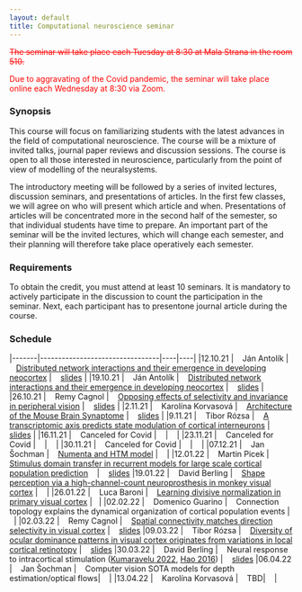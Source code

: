 ```yaml
---
layout: default
title: Computational neuroscience seminar
---
```


<s style="color:red;">The seminar will take place each Tuesday at 8:30 at Mala Strana in the room 510.</s>
<p style="color:red;">Due to aggravating of the Covid pandemic, the seminar will take place online each Wednesday at 8:30 via Zoom.</p>

### Synopsis

This course will focus on familiarizing students with the latest advances in the field of computational neuroscience. The course will be a mixture of invited talks, journal paper reviews and discussion sessions. The course is open to all those interested in neuroscience, particularly from the point of view of modelling of the neuralsystems.

The introductory meeting will be followed by a series of invited lectures, discussion seminars, and presentations of articles. In the first few classes, we will agree on who will present which article and when.
Presentations of articles will be concentrated more in the second half of the semester, so that individual students have time to prepare. An important part of the seminar will be the invited lectures, which 
will change each semester, and their planning will therefore take place operatively each semester.

### Requirements

To obtain the credit, you must attend at least 10 seminars. It is mandatory to actively participate in the discussion to count the participation in the seminar. Next, each participant has to presentone journal article during the course.


### Schedule

|-------|---------------------------------|----|----|
|12.10.21 | &nbsp;&nbsp; Ján Antolík        | &nbsp;&nbsp; [Distributed network interactions and their emergence in developing neocortex](https://www.nature.com/articles/s41593-018-0247-5)  | &nbsp;&nbsp; [slides](https://u.pcloud.link/publink/show?code=XZ8lEEXZGxxNtbivnI4yk0qKpYBzHyf18eSX) |
|19.10.21 | &nbsp;&nbsp; Ján Antolík        | &nbsp;&nbsp; [Distributed network interactions and their emergence in developing neocortex](https://www.nature.com/articles/s41593-018-0247-5)  | &nbsp;&nbsp; [slides](https://u.pcloud.link/publink/show?code=XZ8lEEXZGxxNtbivnI4yk0qKpYBzHyf18eSX) |
|26.10.21 | &nbsp;&nbsp; Remy Cagnol        | &nbsp;&nbsp; [Opposing effects of selectivity and invariance in peripheral vision](https://www.nature.com/articles/s41467-021-24880-5) | &nbsp;&nbsp;  [slides](https://e.pcloud.link/publink/show?code=XZtiLJZ8hIn0IjRmgVortdYSpeOup6lEQVX) |
|2.11.21  | &nbsp;&nbsp; Karolína Korvasová | &nbsp;&nbsp; [Architecture of the Mouse Brain Synaptome](https://www.sciencedirect.com/science/article/pii/S0896627318305816?via%3Dihub) | &nbsp;&nbsp; [slides](https://e.pcloud.link/publink/show?code=XZx04JZAoFvbxUaBCVuyUnqioQrm7Xt0ary) |
|9.11.21  | &nbsp;&nbsp; Tibor Rózsa        | &nbsp;&nbsp; [A transcriptomic axis predicts state modulation of cortical interneurons](https://www.biorxiv.org/content/10.1101/2021.10.24.465600v3.full.pdf) | &nbsp;&nbsp; [slides](https://e.pcloud.link/publink/show?code=XZxiLJZUEoEyw9Qy4YbY22dktaSvp6AfjH7) |
|16.11.21  | &nbsp;&nbsp; Canceled for Covid    | &nbsp;&nbsp; | &nbsp;&nbsp; |
|23.11.21  | &nbsp;&nbsp; Canceled for Covid    | &nbsp;&nbsp; | &nbsp;&nbsp; |
|30.11.21  | &nbsp;&nbsp; Canceled for Covid    | &nbsp;&nbsp; | &nbsp;&nbsp; |
|07.12.21  | &nbsp;&nbsp; Jan Šochman    | &nbsp;&nbsp; [Numenta and HTM model](https://numenta.com/) | &nbsp;&nbsp; |
|12.01.22 | &nbsp;&nbsp; Martin Picek |  &nbsp;&nbsp;[ Stimulus domain transfer in recurrent models for large scale cortical population prediction](https://proceedings.neurips.cc/paper/2018/hash/9d684c589d67031a627ad33d59db65e5-Abstract.html)  &nbsp;&nbsp;  | &nbsp;&nbsp; [slides](https://e.pcloud.com/#page=filemanager&folder=2722927346&tpl=folderlist)
|19.01.22  | &nbsp;&nbsp; David Berling    | &nbsp;&nbsp; [Shape perception via a high-channel-count neuroprosthesis in monkey visual cortex](https://www.science.org/doi/10.1126/science.abd7435) | &nbsp;&nbsp; |
|26.01.22 | &nbsp;&nbsp; Luca Baroni       | &nbsp;&nbsp; [Learning divisive normalization in primary visual cortex](https://www.biorxiv.org/content/10.1101/2021.09.09.459570v1) | &nbsp;&nbsp;|
|02.02.22 | &nbsp;&nbsp;  Domenico Guarino     | &nbsp;&nbsp; Connection topology explains the dynamical organization of cortical population events | &nbsp;&nbsp;|
|02.03.22 | &nbsp;&nbsp;  Remy Cagnol   | &nbsp;&nbsp;  [Spatial connectivity matches direction selectivity in visual cortex](https://pubmed.ncbi.nlm.nih.gov/33177719/) |  &nbsp;&nbsp; [ slides](https://e.pcloud.com/#page=filemanager&folder=2722927346&tpl=folderlist)
|09.03.22 | &nbsp;&nbsp;  Tibor Rózsa | &nbsp;&nbsp; [Diversity of ocular dominance patterns in visual cortex originates from variations in local cortical retinotopy](https://www.jneurosci.org/content/39/46/9145) | &nbsp;&nbsp; [slides](https://e.pcloud.com/#page=filemanager&folder=2722927346&tpl=folderlist)
|30.03.22 | &nbsp;&nbsp;  David Berling     | &nbsp;&nbsp; Neural response to intracortical stimulation ([Kumaravelu 2022](https://www.brainstimjrnl.com/article/S1935-861X(21)00830-5/fulltext), [Hao 2016](https://www.brainstimjrnl.com/article/S1935-861X(21)00830-5/fulltext)) | &nbsp;&nbsp; [slides](https://e.pcloud.com/#page=filemanager&folder=2722927346&tpl=folderlist)
|06.04.22  | &nbsp;&nbsp; Jan Šochman    | &nbsp;&nbsp; Computer vision SOTA models for depth estimation/optical flows| &nbsp;&nbsp; |
|13.04.22  | &nbsp;&nbsp;  Karolína Korvasová  | &nbsp;&nbsp; TBD| &nbsp;&nbsp; |